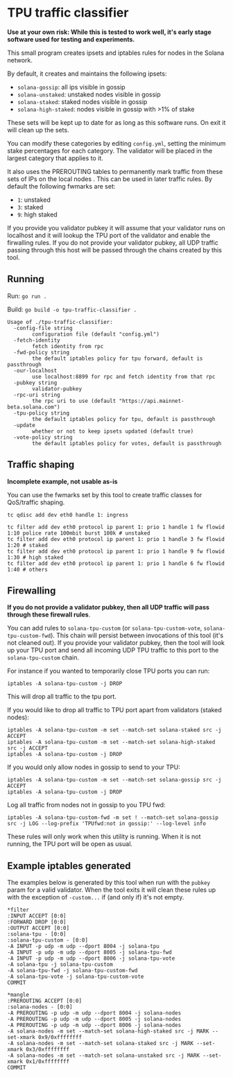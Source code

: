 # TPU traffic classifier

**Use at your own risk: While this is tested to work well, it's early stage software used for testing and experiments.**

This small program creates ipsets and iptables rules for nodes in the Solana network. 

By default, it creates and maintains the following ipsets:

 - `solana-gossip`: all ips visible in gossip
 - `solana-unstaked`: unstaked nodes visible in gossip
 - `solana-staked`: staked nodes visible in gossip
 - `solana-high-staked`: nodes visible in gossip with >1% of stake

These sets will be kept up to date for as long as this software runs. On exit it will clean up the sets.

You can modify these categories by editing `config.yml`, setting the minimum stake percentages for each category. The validator will be placed in the largest category that applies to it.

It also uses the PREROUTING tables to permanently mark traffic from these sets of IPs on the local nodes . This can be used in later traffic rules. By default the following fwmarks are set:

 - `1`: unstaked
 - `3`: staked
 - `9`: high staked

If you provide you validator pubkey it will assume that your validator runs on localhost and it will lookup the TPU port of the validator and enable the firwalling rules. If you do not provide your validator pubkey, all UDP traffic passing through this host will be passed through the chains created by this tool.

##  Running

Run: `go run .`

Build: `go build -o tpu-traffic-classifier .`

```
Usage of ./tpu-traffic-classifier:
  -config-file string
        configuration file (default "config.yml")
  -fetch-identity
        fetch identity from rpc
  -fwd-policy string
        the default iptables policy for tpu forward, default is passthrough
  -our-localhost
        use localhost:8899 for rpc and fetch identity from that rpc
  -pubkey string
        validator-pubkey
  -rpc-uri string
        the rpc uri to use (default "https://api.mainnet-beta.solana.com")
  -tpu-policy string
        the default iptables policy for tpu, default is passthrough
  -update
        whether or not to keep ipsets updated (default true)
  -vote-policy string
        the default iptables policy for votes, default is passthrough
```

## Traffic shaping

**Incomplete example, not usable as-is**

You can use the fwmarks set by this tool to create traffic classes for QoS/traffic shaping.


```
tc qdisc add dev eth0 handle 1: ingress

tc filter add dev eth0 protocol ip parent 1: prio 1 handle 1 fw flowid 1:10 police rate 100mbit burst 100k # unstaked
tc filter add dev eth0 protocol ip parent 1: prio 1 handle 3 fw flowid 1:20 # staked
tc filter add dev eth0 protocol ip parent 1: prio 1 handle 9 fw flowid 1:30 # high staked
tc filter add dev eth0 protocol ip parent 1: prio 1 handle 6 fw flowid 1:40 # others
```

## Firewalling

**If you do not provide a validator pubkey, then all UDP traffic will pass through these firewall rules**.

You can add rules to `solana-tpu-custom` (or `solana-tpu-custom-vote`, `solana-tpu-custom-fwd`). This chain will persist between invocations of this tool (it's not cleaned out). If you provide your validator pubkey, then the tool will look up your TPU port and send all incoming UDP TPU traffic to this port to the `solana-tpu-custom` chain.

For instance if you wanted to temporarily close TPU ports you can run:

```
iptables -A solana-tpu-custom -j DROP
```

This will drop all traffic to the tpu port.

If you would like to drop all traffic to TPU port apart from validators (staked nodes):

```
iptables -A solana-tpu-custom -m set --match-set solana-staked src -j ACCEPT
iptables -A solana-tpu-custom -m set --match-set solana-high-staked src -j ACCEPT
iptables -A solana-tpu-custom -j DROP
```

If you would only allow nodes in gossip to send to your TPU:

```
iptables -A solana-tpu-custom -m set --match-set solana-gossip src -j ACCEPT
iptables -A solana-tpu-custom -j DROP
```

Log all traffic from nodes not in gossip to you TPU fwd:

```
iptables -A solana-tpu-custom-fwd -m set ! --match-set solana-gossip src -j LOG --log-prefix 'TPUfwd:not in gossip:' --log-level info
```

These rules will only work when this utility is running. When it is not running, the TPU port will be open as usual.

## Example iptables generated

The examples below is generated by this tool when run with the `pubkey` param for a valid validator. When the tool exits it will clean these rules up with the exception of `-custom...`  if (and only if) it's not empty.

```
*filter
:INPUT ACCEPT [0:0]
:FORWARD DROP [0:0]
:OUTPUT ACCEPT [0:0]
:solana-tpu - [0:0]
:solana-tpu-custom - [0:0]
-A INPUT -p udp -m udp --dport 8004 -j solana-tpu
-A INPUT -p udp -m udp --dport 8005 -j solana-tpu-fwd
-A INPUT -p udp -m udp --dport 8006 -j solana-tpu-vote
-A solana-tpu -j solana-tpu-custom
-A solana-tpu-fwd -j solana-tpu-custom-fwd
-A solana-tpu-vote -j solana-tpu-custom-vote
COMMIT
```

```
*mangle
:PREROUTING ACCEPT [0:0]
:solana-nodes - [0:0]
-A PREROUTING -p udp -m udp --dport 8004 -j solana-nodes
-A PREROUTING -p udp -m udp --dport 8005 -j solana-nodes
-A PREROUTING -p udp -m udp --dport 8006 -j solana-nodes
-A solana-nodes -m set --match-set solana-high-staked src -j MARK --set-xmark 0x9/0xffffffff
-A solana-nodes -m set --match-set solana-staked src -j MARK --set-xmark 0x3/0xffffffff
-A solana-nodes -m set --match-set solana-unstaked src -j MARK --set-xmark 0x1/0xffffffff
COMMIT
```
